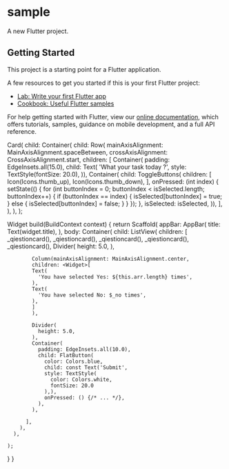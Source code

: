 # sample

A new Flutter project.

## Getting Started

This project is a starting point for a Flutter application.

A few resources to get you started if this is your first Flutter project:

- [Lab: Write your first Flutter app](https://flutter.dev/docs/get-started/codelab)
- [Cookbook: Useful Flutter samples](https://flutter.dev/docs/cookbook)

For help getting started with Flutter, view our
[online documentation](https://flutter.dev/docs), which offers tutorials,
samples, guidance on mobile development, and a full API reference.



Card(
              child: Container(
                child: Row(
                  mainAxisAlignment: MainAxisAlignment.spaceBetween,
                  crossAxisAlignment: CrossAxisAlignment.start,
                  children: <Widget>[
                    Container(
                        padding: EdgeInsets.all(15.0),
                        child: Text(
                          'What your task today ?',
                          style: TextStyle(fontSize: 20.0),
                        )),
                    Container(
                        child: ToggleButtons(
                      children: <Widget>[
                        Icon(Icons.thumb_up),
                        Icon(Icons.thumb_down),
                      ],
                      onPressed: (int index) {
                        setState(() {
                          for (int buttonIndex = 0;
                              buttonIndex < isSelected.length;
                              buttonIndex++) {
                            if (buttonIndex == index) {
                              isSelected[buttonIndex] = true;
                            } else {
                              isSelected[buttonIndex] = false;
                            }
                          }
                        });
                      },
                      isSelected: isSelected,
                    )),
                  ],
                ),
              ),
            );




            
  Widget build(BuildContext context) {
    return Scaffold(
      appBar: AppBar(
        title: Text(widget.title),
      ),
      body: Container(
        child: ListView(
          children: <Widget>[
            _qiestioncard(),
            _qiestioncard(),
            _qiestioncard(),
            _qiestioncard(),
            _qiestioncard(),
            Divider(
              height: 5.0,
            ),

            Column(mainAxisAlignment: MainAxisAlignment.center,
            children: <Widget>[
            Text(
              'You have selected Yes: ${this.arr.length} times',
            ),
            Text(
              'You have selected No: $_no times',
            ),
            ]
            ),

            Divider(
              height: 5.0,
            ),
            Container(
              padding: EdgeInsets.all(10.0),
              child: FlatButton(
                color: Colors.blue,
                child: const Text('Submit',
                style: TextStyle(
                  color: Colors.white,
                  fontSize: 20.0
                ),),
                onPressed: () {/* ... */},
              ),
            ),
           
          ],
        ),
      ),

    );
  }
}